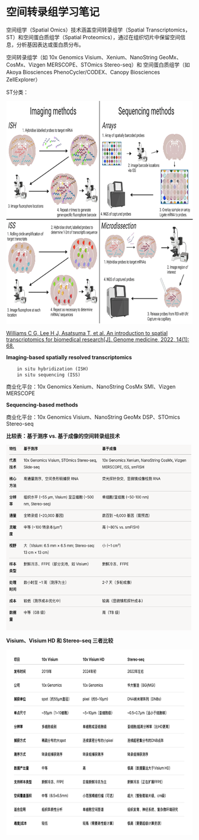 # 空间转录组学习笔记

空间组学（Spatial Omics）技术涵盖空间转录组学（Spatial Transcriptomics，ST）和空间蛋白质组学（Spatial Proteomics），通过在组织切片中保留空间信息，分析基因表达或蛋白质分布。

空间转录组学（如 10x Genomics Visium、Xenium、NanoString GeoMx、CosMx、Vizgen MERSCOPE、STOmics Stereo-seq）和 空间蛋白质组学（如 Akoya Biosciences PhenoCycler/CODEX、Canopy Biosciences ZellExplorer）

ST分类：

<img src="./spatial-transcriptomics.png" width=800 height=600>

[Williams C G, Lee H J, Asatsuma T, et al. An introduction to spatial transcriptomics for biomedical research[J]. Genome medicine, 2022, 14(1): 68. ](https://link.springer.com/article/10.1186/s13073-022-01075-1)

**Imaging-based spatially resolved transcriptomics**

        in situ hybridization (ISH)
        in situ sequencing (ISS)
商业化平台：10x Genomics Xenium、NanoString CosMx SMI、Vizgen MERSCOPE 

**Sequencing-based methods**

商业化平台：10x Genomics Visium、NanoString GeoMx DSP、STOmics Stereo-seq

**比较表：基于测序 vs. 基于成像的空间转录组技术**

<img src="./VS.png" width=500 height=500>

**Visium、Visium HD 和 Stereo-seq 三者比较**

<img src="./Visium-HD_Stereo-seq.png" width=650 height=500>
